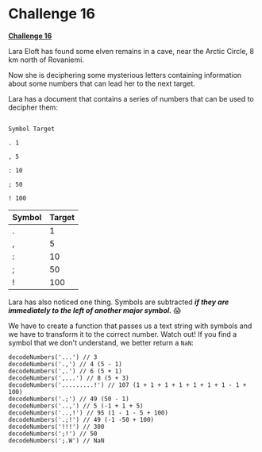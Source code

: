 
  

# Challenge 16

  

  

**[Challenge 16](https://adventjs.dev/challenges/16)**

  

  
  
  
  
  
  

Lara Eloft has found some elven remains in a cave, near the Arctic Circle, 8 km north of Rovaniemi.

  

Now she is deciphering some mysterious letters containing information about some numbers that can lead her to the next target.

  

Lara has a document that contains a series of numbers that can be used to decipher them:

  

```

Symbol Target

. 1

, 5

: 10

; 50

! 100
```

| Symbol | Target |
|--|--|
| . | 1 |
| , | 5 |
| : | 10 |
| ; | 50 |
| ! | 100 |

  

Lara has also noticed one thing. Symbols are subtracted ***if they are immediately to the left of another major symbol.*** 😱

We have to create a function that passes us a text string with symbols and we have to transform it to the correct number. Watch out! If you find a symbol that we don't understand, we better return a `NaN`:
```
decodeNumbers('...') // 3
decodeNumbers('.,') // 4 (5 - 1)
decodeNumbers(',.') // 6 (5 + 1)
decodeNumbers(',...') // 8 (5 + 3)
decodeNumbers('.........!') // 107 (1 + 1 + 1 + 1 + 1 + 1 + 1 - 1 + 100)
decodeNumbers('.;') // 49 (50 - 1)
decodeNumbers('..,') // 5 (-1 + 1 + 5)
decodeNumbers('..,!') // 95 (1 - 1 - 5 + 100)
decodeNumbers('.;!') // 49 (-1 -50 + 100)
decodeNumbers('!!!') // 300
decodeNumbers(';!') // 50
decodeNumbers(';.W') // NaN
```